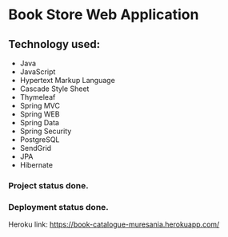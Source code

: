 # Book Store Web Application

## Technology used:

- Java
- JavaScript
- Hypertext Markup Language
- Cascade Style Sheet
- Thymeleaf
- Spring MVC
- Spring WEB
- Spring Data
- Spring Security
- PostgreSQL
- SendGrid
- JPA
- Hibernate 


### Project status done.



### Deployment status done.
Heroku link: https://book-catalogue-muresania.herokuapp.com/
